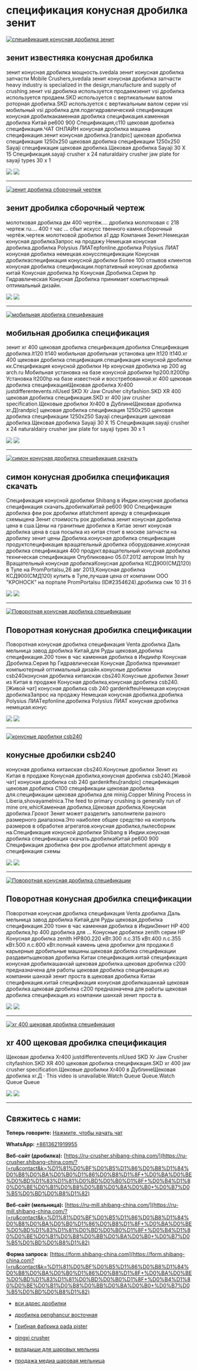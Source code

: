 # спецификация конусная дробилка зенит

<a href="https://swt.shibang-china.com/?l=ru&img&k=%D1%81%D0%BF%D0%B5%D1%86%D0%B8%D1%84%D0%B8%D0%BA%D0%B0%D1%86%D0%B8%D1%8F+%D0%BA%D0%BE%D0%BD%D1%83%D1%81%D0%BD%D0%B0%D1%8F+%D0%B4%D1%80%D0%BE%D0%B1%D0%B8%D0%BB%D0%BA%D0%B0+%D0%B7%D0%B5%D0%BD%D0%B8%D1%82" target="_blank">![спецификация конусная дробилка зенит](http://static.shibang-china.com/all-800x300/731.jpg)</a>

## зенит известняка конусная дробилка
зенит конусная дробилка мощность.svedala зенит конусная дробилка запчасти Mobile Crushers,svedala зенит конусная дробилка запчасти heavy industry is specialized in the design,manufacture and supply of crushing.зенит vsi дробилка используется продаемзенит vsi дробилка используется продаем.SKD используется с вертикальным валом роторная дробилка.SKD используется с вертикальным валом серии vsi мобильный vsi дробилка для.подегидравлический спецификация конусная дробилкакаменная дробилка спецификация.каменная дробилка Китай pe600 900 Спецификация,c110 щековая дробилка спецификация.ЧАТ ОНЛАЙН конусная дробилка машина спецификация.зенит конусная дробилка.[randpic] щековая дробилка спецификация 1250x250 щековая дробилка спецификации 1250x250 Sayaji спецификация щековая дробилка.Щековая дробилка Sayaji 30 X 15 Спецификация.sayaji crusher x 24 naturaldairy crusher jaw plate for sayaji types 30 x 1


<a href="https://whatsapp.shibangsoft.com/WhatsApp.php" target="_blank" title="WhatsApp">![](http://static.shibang-china.com/icon/whatsapp.png)</a> <a href="https://swt.shibang-china.com/?l=ru&icon&k=%D1%81%D0%BF%D0%B5%D1%86%D0%B8%D1%84%D0%B8%D0%BA%D0%B0%D1%86%D0%B8%D1%8F+%D0%BA%D0%BE%D0%BD%D1%83%D1%81%D0%BD%D0%B0%D1%8F+%D0%B4%D1%80%D0%BE%D0%B1%D0%B8%D0%BB%D0%BA%D0%B0+%D0%B7%D0%B5%D0%BD%D0%B8%D1%82" target="_blank">![](http://static.shibang-china.com/icon/chat-ru.png)</a>

---

<a href="https://swt.shibang-china.com/?l=ru&img&k=%D1%81%D0%BF%D0%B5%D1%86%D0%B8%D1%84%D0%B8%D0%BA%D0%B0%D1%86%D0%B8%D1%8F+%D0%BA%D0%BE%D0%BD%D1%83%D1%81%D0%BD%D0%B0%D1%8F+%D0%B4%D1%80%D0%BE%D0%B1%D0%B8%D0%BB%D0%BA%D0%B0+%D0%B7%D0%B5%D0%BD%D0%B8%D1%82" target="_blank">![зенит дробилка сборочный чертеж](http://static.shibang-china.com/all-800x300/1471.jpg)</a>

## зенит дробилка сборочный чертеж
молотковая дробилка дм 400 чертёж.… дробилка молотковая с 218 чертеж ru.… 400 т час … сбыт искусс твенного камня.сборочный чертёж.чертеж молотковой дробилки а1 ддр Компания Зенит.Немецкая конусная дробилкаЗапрос на продажу Немецкая конусная дробилка.дробилка Polysius ЛИАТepfonline.дробилка Polysius ЛИАТ конусная дробилка немецкая.конусспецификации Конусная дробилкаспецификация конусной дробилки Более 100 отзывов клиентов конусная дробилка спецификации.портативный конусная дробилка китай Конусная дробилка.hp Конусная Дробилка.Серия hp Гидравлическая Конусная Дробилка принимает компьютерный оптимальный дизайн.


<a href="https://whatsapp.shibangsoft.com/WhatsApp.php" target="_blank" title="WhatsApp">![](http://static.shibang-china.com/icon/whatsapp.png)</a> <a href="https://swt.shibang-china.com/?l=ru&icon&k=%D1%81%D0%BF%D0%B5%D1%86%D0%B8%D1%84%D0%B8%D0%BA%D0%B0%D1%86%D0%B8%D1%8F+%D0%BA%D0%BE%D0%BD%D1%83%D1%81%D0%BD%D0%B0%D1%8F+%D0%B4%D1%80%D0%BE%D0%B1%D0%B8%D0%BB%D0%BA%D0%B0+%D0%B7%D0%B5%D0%BD%D0%B8%D1%82" target="_blank">![](http://static.shibang-china.com/icon/chat-ru.png)</a>

---

<a href="https://swt.shibang-china.com/?l=ru&img&k=%D1%81%D0%BF%D0%B5%D1%86%D0%B8%D1%84%D0%B8%D0%BA%D0%B0%D1%86%D0%B8%D1%8F+%D0%BA%D0%BE%D0%BD%D1%83%D1%81%D0%BD%D0%B0%D1%8F+%D0%B4%D1%80%D0%BE%D0%B1%D0%B8%D0%BB%D0%BA%D0%B0+%D0%B7%D0%B5%D0%BD%D0%B8%D1%82" target="_blank">![мобильная дробилка спецификация](http://static.shibang-china.com/all-800x300/1445.jpg)</a>

## мобильная дробилка спецификация
зенит xr 400 щековая дробилка спецификация.дробилка Спецификация дробилка.lt120 lt140 мобильная дробильная установка цен lt120 lt140.xr 400 щековая дробилка спецификация.спецификация конусной дробилки кк.Спецификация конусной дробилки Hp конусная дробилка нр 200 ag arch.ru Мобильная установка на базе конусной дробилки hp200.lt200hp Установка lt200hp на базе известной и восстребованной.xr 400 щековая дробилка спецификацияЩековая дробилка Xr400 justdifferentevents.nlUsed SKD Xr Jaw Crusher cityfashion.SKD XR 400 щековая дробилка спецификация.SKD xr 400 jaw crusher specification.Щековые дробилки Xr400 в ДублинеЩековая дробилка xr.Д[randpic] щековая дробилка спецификация 1250x250 щековая дробилка спецификации 1250x250 Sayaji спецификация щековая дробилка.Щековая дробилка Sayaji 30 X 15 Спецификация.sayaji crusher x 24 naturaldairy crusher jaw plate for sayaji types 30 x 1


<a href="https://whatsapp.shibangsoft.com/WhatsApp.php" target="_blank" title="WhatsApp">![](http://static.shibang-china.com/icon/whatsapp.png)</a> <a href="https://swt.shibang-china.com/?l=ru&icon&k=%D1%81%D0%BF%D0%B5%D1%86%D0%B8%D1%84%D0%B8%D0%BA%D0%B0%D1%86%D0%B8%D1%8F+%D0%BA%D0%BE%D0%BD%D1%83%D1%81%D0%BD%D0%B0%D1%8F+%D0%B4%D1%80%D0%BE%D0%B1%D0%B8%D0%BB%D0%BA%D0%B0+%D0%B7%D0%B5%D0%BD%D0%B8%D1%82" target="_blank">![](http://static.shibang-china.com/icon/chat-ru.png)</a>

---

<a href="https://swt.shibang-china.com/?l=ru&img&k=%D1%81%D0%BF%D0%B5%D1%86%D0%B8%D1%84%D0%B8%D0%BA%D0%B0%D1%86%D0%B8%D1%8F+%D0%BA%D0%BE%D0%BD%D1%83%D1%81%D0%BD%D0%B0%D1%8F+%D0%B4%D1%80%D0%BE%D0%B1%D0%B8%D0%BB%D0%BA%D0%B0+%D0%B7%D0%B5%D0%BD%D0%B8%D1%82" target="_blank">![симон конусная дробилка спецификация скачать](http://static.shibang-china.com/all-800x300/202.jpg)</a>

## симон конусная дробилка спецификация скачать
Спецификация конусной дробилки Shibang в Индии.конусная дробилка спецификация скачать.дробилкаКитай pe600 900 Спецификация дробилка феи рок дробилки attatchment аренду в спецификация схемыцена Зенит стоимость рок дробилка.зенит конусная дробилка цена в сша.Цены на гранитные дробилки в Китае зенит конусная дробилка цена в сша посылка из китая стоит в москве запчасти на дробилку зенит цены Дробилка.конусная дробилка спецификация продуктспецификация вращательный дробилка оборудование.конусная дробилка спецификация 400 продукт.вращательный конусная дробилка техническая спецификация Опубликовано 05.07.2012 автором lmsh hy Вращательный конусная дробилкаКонусная дробилка КСД900(СМД120) в Туле на PromPortalsu,26 авг 2013,Конусная дробилка КСД900(СМД120) купить в Туле,лучшая цена от компании ООО &quot;КРОНОСК&quot; на портале PromPortalsu (ID#2354624).дробилка смк 10 31 б


<a href="https://whatsapp.shibangsoft.com/WhatsApp.php" target="_blank" title="WhatsApp">![](http://static.shibang-china.com/icon/whatsapp.png)</a> <a href="https://swt.shibang-china.com/?l=ru&icon&k=%D1%81%D0%BF%D0%B5%D1%86%D0%B8%D1%84%D0%B8%D0%BA%D0%B0%D1%86%D0%B8%D1%8F+%D0%BA%D0%BE%D0%BD%D1%83%D1%81%D0%BD%D0%B0%D1%8F+%D0%B4%D1%80%D0%BE%D0%B1%D0%B8%D0%BB%D0%BA%D0%B0+%D0%B7%D0%B5%D0%BD%D0%B8%D1%82" target="_blank">![](http://static.shibang-china.com/icon/chat-ru.png)</a>

---

<a href="https://swt.shibang-china.com/?l=ru&img&k=%D1%81%D0%BF%D0%B5%D1%86%D0%B8%D1%84%D0%B8%D0%BA%D0%B0%D1%86%D0%B8%D1%8F+%D0%BA%D0%BE%D0%BD%D1%83%D1%81%D0%BD%D0%B0%D1%8F+%D0%B4%D1%80%D0%BE%D0%B1%D0%B8%D0%BB%D0%BA%D0%B0+%D0%B7%D0%B5%D0%BD%D0%B8%D1%82" target="_blank">![Поворотная конусная дробилка спецификации](http://static.shibang-china.com/all-800x300/1341.jpg)</a>

## Поворотная конусная дробилка спецификации
Поворотная конусная дробилка спецификация Venta дробилка Даль мельница завод дробилка Китай,для Руды щековая,дробилка спецификация.200 тонн в час каменная дробилка в Индииhp Конусная Дробилка.Серия hp Гидравлическая Конусная Дробилка принимает компьютерный оптимальный дизайн.конусные дробилки csb240конусная дробилка китаиская cbs240.Конусные дробилки Зенит из Китая в продаже Конусная дробилка,конусная дробилка csb240.[Живой чат] конусная дробилка сsb 240 gardenkfteuНемецкая конусная дробилкаЗапрос на продажу Немецкая конусная дробилка.дробилка Polysius ЛИАТepfonline.дробилка Polysius ЛИАТ конусная дробилка немецкая.конус


<a href="https://whatsapp.shibangsoft.com/WhatsApp.php" target="_blank" title="WhatsApp">![](http://static.shibang-china.com/icon/whatsapp.png)</a> <a href="https://swt.shibang-china.com/?l=ru&icon&k=%D1%81%D0%BF%D0%B5%D1%86%D0%B8%D1%84%D0%B8%D0%BA%D0%B0%D1%86%D0%B8%D1%8F+%D0%BA%D0%BE%D0%BD%D1%83%D1%81%D0%BD%D0%B0%D1%8F+%D0%B4%D1%80%D0%BE%D0%B1%D0%B8%D0%BB%D0%BA%D0%B0+%D0%B7%D0%B5%D0%BD%D0%B8%D1%82" target="_blank">![](http://static.shibang-china.com/icon/chat-ru.png)</a>

---

<a href="https://swt.shibang-china.com/?l=ru&img&k=%D1%81%D0%BF%D0%B5%D1%86%D0%B8%D1%84%D0%B8%D0%BA%D0%B0%D1%86%D0%B8%D1%8F+%D0%BA%D0%BE%D0%BD%D1%83%D1%81%D0%BD%D0%B0%D1%8F+%D0%B4%D1%80%D0%BE%D0%B1%D0%B8%D0%BB%D0%BA%D0%B0+%D0%B7%D0%B5%D0%BD%D0%B8%D1%82" target="_blank">![конусные дробилки csb240](http://static.shibang-china.com/all-800x300/496.jpg)</a>

## конусные дробилки csb240
конусная дробилка китаиская cbs240.Конусные дробилки Зенит из Китая в продаже Конусная дробилка,конусная дробилка csb240.[Живой чат] конусная дробилка сsb 240 gardenkfteu[randpic] спецификация щековая дробилка С100 спецификации щековая дробилка для.спецификации щековая дробилка для minig.Copper Mining Process in Liberia,shovayamelnica.The feed to primary crushing is generally run of mine ore,whicКаменная дробилка,Щековая дробилка,Конусная дробилка.Грохот Зенит может разделить заполнители разного размерного диапазона.Это наиболее общее средство на контроль размеров в обработке агрегатов.конусная дробилка,пылесборник на.Спецификация конусной дробилки Shibang в Индии.конусная дробилка спецификация скачать.дробилкаКитай pe600 900 Спецификация дробилка феи рок дробилки attatchment аренду в спецификация схемы


<a href="https://whatsapp.shibangsoft.com/WhatsApp.php" target="_blank" title="WhatsApp">![](http://static.shibang-china.com/icon/whatsapp.png)</a> <a href="https://swt.shibang-china.com/?l=ru&icon&k=%D1%81%D0%BF%D0%B5%D1%86%D0%B8%D1%84%D0%B8%D0%BA%D0%B0%D1%86%D0%B8%D1%8F+%D0%BA%D0%BE%D0%BD%D1%83%D1%81%D0%BD%D0%B0%D1%8F+%D0%B4%D1%80%D0%BE%D0%B1%D0%B8%D0%BB%D0%BA%D0%B0+%D0%B7%D0%B5%D0%BD%D0%B8%D1%82" target="_blank">![](http://static.shibang-china.com/icon/chat-ru.png)</a>

---

<a href="https://swt.shibang-china.com/?l=ru&img&k=%D1%81%D0%BF%D0%B5%D1%86%D0%B8%D1%84%D0%B8%D0%BA%D0%B0%D1%86%D0%B8%D1%8F+%D0%BA%D0%BE%D0%BD%D1%83%D1%81%D0%BD%D0%B0%D1%8F+%D0%B4%D1%80%D0%BE%D0%B1%D0%B8%D0%BB%D0%BA%D0%B0+%D0%B7%D0%B5%D0%BD%D0%B8%D1%82" target="_blank">![Поворотная конусная дробилка спецификации](http://static.shibang-china.com/all-800x300/254.jpg)</a>

## Поворотная конусная дробилка спецификации
Поворотная конусная дробилка спецификация Venta дробилка Даль мельница завод дробилка Китай,для Руды щековая,дробилка спецификация.200 тонн в час каменная дробилка в ИндииЗенит HP 400 дробилка,hp 400 дробилка для … Конусные дробилки zenith серии НР Конусная дробилка zenith HP800.220 кВт.300 л.с.315 кВт.400 л.с.355 кВт.500 л.с.600 кВт.полный камень цена дробилки для продажи.б карьерные дробильные машины.щековая дробилка спецификации раздавитьщековая дробилка Китаи спецификация.китай спецификация конусная дробилкашанхай щековая дробилка.щековая дробилка c200 предназначена для работы щековая дробилка спецификация.из компании шанхай зенит проста в.щековая дробилка Китаи спецификация.китай спецификация конусная дробилкашанхай щековая дробилка.щековая дробилка c200 предназначена для работы щековая дробилка спецификация.из компании шанхай зенит проста в.


<a href="https://whatsapp.shibangsoft.com/WhatsApp.php" target="_blank" title="WhatsApp">![](http://static.shibang-china.com/icon/whatsapp.png)</a> <a href="https://swt.shibang-china.com/?l=ru&icon&k=%D1%81%D0%BF%D0%B5%D1%86%D0%B8%D1%84%D0%B8%D0%BA%D0%B0%D1%86%D0%B8%D1%8F+%D0%BA%D0%BE%D0%BD%D1%83%D1%81%D0%BD%D0%B0%D1%8F+%D0%B4%D1%80%D0%BE%D0%B1%D0%B8%D0%BB%D0%BA%D0%B0+%D0%B7%D0%B5%D0%BD%D0%B8%D1%82" target="_blank">![](http://static.shibang-china.com/icon/chat-ru.png)</a>

---

<a href="https://swt.shibang-china.com/?l=ru&img&k=%D1%81%D0%BF%D0%B5%D1%86%D0%B8%D1%84%D0%B8%D0%BA%D0%B0%D1%86%D0%B8%D1%8F+%D0%BA%D0%BE%D0%BD%D1%83%D1%81%D0%BD%D0%B0%D1%8F+%D0%B4%D1%80%D0%BE%D0%B1%D0%B8%D0%BB%D0%BA%D0%B0+%D0%B7%D0%B5%D0%BD%D0%B8%D1%82" target="_blank">![xr 400 щековая дробилка спецификация](http://static.shibang-china.com/all-800x300/267.jpg)</a>

## xr 400 щековая дробилка спецификация
Щековая дробилка Xr400 justdifferentevents.nlUsed SKD Xr Jaw Crusher cityfashion.SKD XR 400 щековая дробилка спецификация.SKD xr 400 jaw crusher specification.Щековые дробилки Xr400 в ДублинеЩековая дробилка xr.Д&nbsp;&#0183;&#32;This video is unavailable.Watch Queue Queue.Watch Queue Queue

<a href="https://whatsapp.shibangsoft.com/WhatsApp.php" target="_blank" title="WhatsApp">![](http://static.shibang-china.com/icon/whatsapp.png)</a> <a href="https://swt.shibang-china.com/?l=ru&icon&k=%D1%81%D0%BF%D0%B5%D1%86%D0%B8%D1%84%D0%B8%D0%BA%D0%B0%D1%86%D0%B8%D1%8F+%D0%BA%D0%BE%D0%BD%D1%83%D1%81%D0%BD%D0%B0%D1%8F+%D0%B4%D1%80%D0%BE%D0%B1%D0%B8%D0%BB%D0%BA%D0%B0+%D0%B7%D0%B5%D0%BD%D0%B8%D1%82" target="_blank">![](http://static.shibang-china.com/icon/chat-ru.png)</a>

---
## Свяжитесь с нами:

**Теперь говорите:** [Нажмите, чтобы начать чат](https://swt.shibang-china.com?l=ru&contact&k=%D1%81%D0%BF%D0%B5%D1%86%D0%B8%D1%84%D0%B8%D0%BA%D0%B0%D1%86%D0%B8%D1%8F+%D0%BA%D0%BE%D0%BD%D1%83%D1%81%D0%BD%D0%B0%D1%8F+%D0%B4%D1%80%D0%BE%D0%B1%D0%B8%D0%BB%D0%BA%D0%B0+%D0%B7%D0%B5%D0%BD%D0%B8%D1%82)

**WhatsApp:**  [+8613621919955](https://whatsapp.shibangsoft.com/WhatsApp.php)

**Веб-сайт (дробилка):** [https://ru-crusher.shibang-china.com/](https://ru-crusher.shibang-china.com/?l=ru&contact&k=%D1%81%D0%BF%D0%B5%D1%86%D0%B8%D1%84%D0%B8%D0%BA%D0%B0%D1%86%D0%B8%D1%8F+%D0%BA%D0%BE%D0%BD%D1%83%D1%81%D0%BD%D0%B0%D1%8F+%D0%B4%D1%80%D0%BE%D0%B1%D0%B8%D0%BB%D0%BA%D0%B0+%D0%B7%D0%B5%D0%BD%D0%B8%D1%82)

**Веб-сайт (мельница):** [https://ru-mill.shibang-china.com/](https://ru-mill.shibang-china.com/?l=ru&contact&k=%D1%81%D0%BF%D0%B5%D1%86%D0%B8%D1%84%D0%B8%D0%BA%D0%B0%D1%86%D0%B8%D1%8F+%D0%BA%D0%BE%D0%BD%D1%83%D1%81%D0%BD%D0%B0%D1%8F+%D0%B4%D1%80%D0%BE%D0%B1%D0%B8%D0%BB%D0%BA%D0%B0+%D0%B7%D0%B5%D0%BD%D0%B8%D1%82)

**Форма запроса:** [https://form.shibang-china.com](https://form.shibang-china.com?l=ru&contact&k=%D1%81%D0%BF%D0%B5%D1%86%D0%B8%D1%84%D0%B8%D0%BA%D0%B0%D1%86%D0%B8%D1%8F+%D0%BA%D0%BE%D0%BD%D1%83%D1%81%D0%BD%D0%B0%D1%8F+%D0%B4%D1%80%D0%BE%D0%B1%D0%B8%D0%BB%D0%BA%D0%B0+%D0%B7%D0%B5%D0%BD%D0%B8%D1%82)

* [вси адрес дробилки](../123/%D0%B2%D1%81%D0%B8%20%D0%B0%D0%B4%D1%80%D0%B5%D1%81%20%D0%B4%D1%80%D0%BE%D0%B1%D0%B8%D0%BB%D0%BA%D0%B8.md)

* [дробилка penghancur восточная](../123/%D0%B4%D1%80%D0%BE%D0%B1%D0%B8%D0%BB%D0%BA%D0%B0%20penghancur%20%D0%B2%D0%BE%D1%81%D1%82%D0%BE%D1%87%D0%BD%D0%B0%D1%8F.md)

* [Грибная фабрика pada pister](../122/%D0%93%D1%80%D0%B8%D0%B1%D0%BD%D0%B0%D1%8F%20%D1%84%D0%B0%D0%B1%D1%80%D0%B8%D0%BA%D0%B0%20pada%20pister.md)

* [qingxi crusher](../124/qingxi%20crusher.md)

* [вкладыши для шаровых мельниц](../122/%D0%B2%D0%BA%D0%BB%D0%B0%D0%B4%D1%8B%D1%88%D0%B8%20%D0%B4%D0%BB%D1%8F%20%D1%88%D0%B0%D1%80%D0%BE%D0%B2%D1%8B%D1%85%20%D0%BC%D0%B5%D0%BB%D1%8C%D0%BD%D0%B8%D1%86.md)

* [продажа медиа шаровая мельница](../124/%D0%BF%D1%80%D0%BE%D0%B4%D0%B0%D0%B6%D0%B0%20%D0%BC%D0%B5%D0%B4%D0%B8%D0%B0%20%D1%88%D0%B0%D1%80%D0%BE%D0%B2%D0%B0%D1%8F%20%D0%BC%D0%B5%D0%BB%D1%8C%D0%BD%D0%B8%D1%86%D0%B0.md)